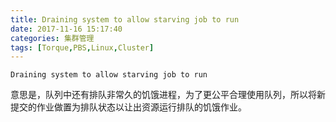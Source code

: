 ```yaml
---
title: Draining system to allow starving job to run
date: 2017-11-16 15:17:40
categories: 集群管理
tags: [Torque,PBS,Linux,Cluster]
---
```


```
Draining system to allow starving job to run
```
意思是，队列中还有排队非常久的饥饿进程，为了更公平合理使用队列，所以将新提交的作业做置为排队状态以让出资源运行排队的饥饿作业。

